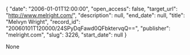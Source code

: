 {
  "date": "2006-01-01T12:00:00", 
  "open_access": false, 
  "target_url": "http://www.melright.com/", 
  "description": null, 
  "end_date": null, 
  "title": "Melvyn Wright", 
  "record_id": "20060101T120000/24SPyDqFawd0QFbktervqQ==", 
  "publisher": "melright.com", 
  "slug": 3226, 
  "start_date": null
}

None